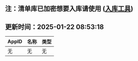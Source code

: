 ## 注：清单库已加密想要入库请使用 ([入库工具](https://github.com/BlankTMing/ManifestAutoUpdate/releases))

## 更新时间：2025-01-22 08:53:18
| AppID | 名称 | 类型  |
| :-------------------- | :----------------------------- | :----------- |
| 无 | 无 | 无 |
